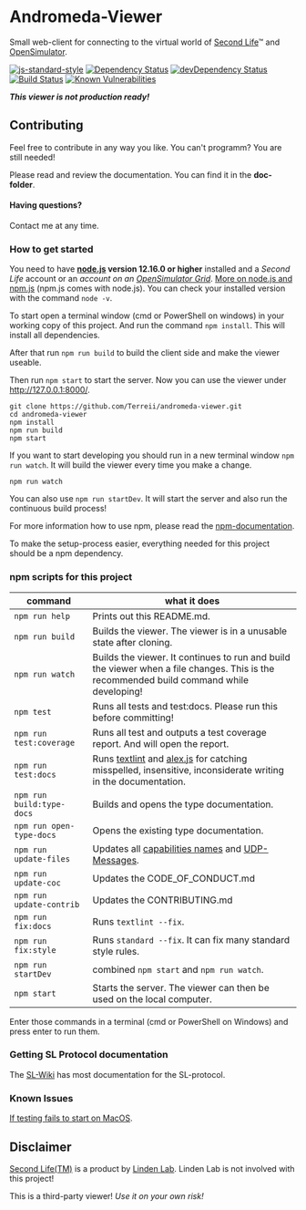 # Andromeda-Viewer
Small web-client for connecting to the virtual world of [Second Life](https://secondlife.com)™ and [OpenSimulator](http://opensimulator.org/wiki/Main_Page).

[![js-standard-style](https://img.shields.io/badge/code%20style-standard-brightgreen.svg)](http://standardjs.com/)
[![Dependency Status](https://david-dm.org/Terreii/andromeda-viewer.svg)](https://david-dm.org/Terreii/andromeda-viewer)
[![devDependency Status](https://david-dm.org/Terreii/andromeda-viewer/dev-status.svg)](https://david-dm.org/Terreii/andromeda-viewer#info=devDependencies)
[![Build Status](https://travis-ci.org/Terreii/andromeda-viewer.svg?branch=master)](https://travis-ci.org/Terreii/andromeda-viewer)
[![Known Vulnerabilities](https://snyk.io/test/github/Terreii/andromeda-viewer/badge.svg)](https://snyk.io/test/github/Terreii/andromeda-viewer)

_**This viewer is not production ready!**_

## Contributing
Feel free to contribute in any way you like. You can't programm? You are still needed!

Please read and review the documentation. You can find it in the **doc-folder**.

#### Having questions?
Contact me at any time.

### How to get started
You need to have **[node.js](https://nodejs.org/) version 12.16.0 or higher** installed and a *Second Life* account or an *account on an [OpenSimulator Grid](http://opensimulator.org/wiki/Grid_List)*. [More on node.js and npm.js](https://docs.npmjs.com/getting-started/what-is-npm) (npm.js comes with node.js). You can check your installed version with the command `node -v`.

To start open a terminal window (cmd or PowerShell on windows) in your working copy of this project. And run the command `npm install`. This will install all dependencies.

After that run `npm run build` to build the client side and make the viewer useable.

Then run `npm start` to start the server. Now you can use the viewer under http://127.0.0.1:8000/.

```
git clone https://github.com/Terreii/andromeda-viewer.git
cd andromeda-viewer
npm install
npm run build
npm start
```

If you want to start developing you should run in a new terminal window `npm run watch`. It will build the viewer every time you make a change.

```
npm run watch
```

You can also use `npm run startDev`. It will start the server and also run the continuous build process!

For more information how to use npm, please read the [npm-documentation](https://docs.npmjs.com/).

To make the setup-process easier, everything needed for this project should be a npm dependency.

### npm scripts for this project

command | what it does
--------|-------------
`npm run help` | Prints out this README.md.
`npm run build` | Builds the viewer. The viewer is in a unusable state after cloning.
`npm run watch` | Builds the viewer. It continues to run and build the viewer when a file changes. This is the recommended build command while developing!
`npm test` | Runs all tests and test:docs. Please run this before committing!
`npm run test:coverage` | Runs all test and outputs a test coverage report. And will open the report.
`npm run test:docs` | Runs [textlint](https://textlint.github.io/) and [alex.js](https://alexjs.com/) for catching misspelled, insensitive, inconsiderate writing in the documentation.
`npm run build:type-docs` | Builds and opens the type documentation.
`npm run open-type-docs` | Opens the existing type documentation.
`npm run update-files` | Updates all [capabilities names](http://wiki.secondlife.com/wiki/Category:Capabilities) and [UDP-Messages](http://wiki.secondlife.com/wiki/Category:Messages).
`npm run update-coc` | Updates the CODE_OF_CONDUCT.md
`npm run update-contrib` | Updates the CONTRIBUTING.md
`npm run fix:docs` | Runs `textlint --fix`.
`npm run fix:style` | Runs `standard --fix`. It can fix many standard style rules.
`npm run startDev` | combined `npm start` and `npm run watch`.
`npm start` | Starts the server. The viewer can then be used on the local computer.

Enter those commands in a terminal (cmd or PowerShell on Windows) and press enter to run them.

### Getting SL Protocol documentation
The [SL-Wiki](http://wiki.secondlife.com/wiki/Protocol) has most documentation for the SL-protocol.

### Known Issues

[If testing fails to start on MacOS](https://github.com/Terreii/andromeda-viewer/blob/latest/README-create-react-app.md).

## Disclaimer
[Second Life(TM)](https://secondlife.com) is a product by [Linden Lab](http://www.lindenlab.com/). Linden Lab is not involved with this project!

This is a third-party viewer! _Use it on your own risk!_
